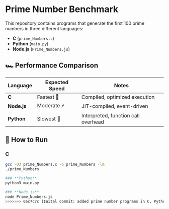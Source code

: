 # Prime Number Benchmark

This repository contains programs that generate the first 100 prime numbers in three different languages:
- **C** (`prime_Numbers.c`)
- **Python** (`main.py`)
- **Node.js** (`Prime_Numbers.js`)

## 🏎️ Performance Comparison
| Language  | Expected Speed | Notes |
|-----------|---------------|--------|
| **C**     | Fastest 🚀   | Compiled, optimized execution |
| **Node.js** | Moderate ⚡  | JIT-compiled, event-driven |
| **Python**  | Slowest 🐢   | Interpreted, function call overhead |

## 📜 How to Run

### **C**
```sh
gcc -O3 prime_Numbers.c -o prime_Numbers -lm
./prime_Numbers

### **Python**
python3 main.py

### **Node.js**
node Prime_Numbers.js
>>>>>>> 65c7c7c (Inital commit: added prime number programs in C, Python and Node.js)
